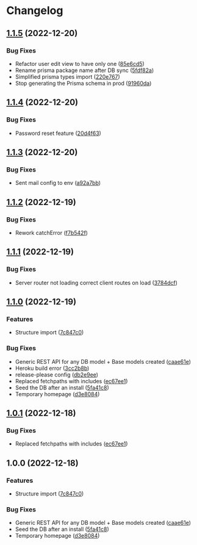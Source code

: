 # Changelog

## [1.1.5](https://github.com/Zenoo/fullstack-typescript-monorepo/compare/fullstack-typescript-monorepo-v1.1.4...fullstack-typescript-monorepo-v1.1.5) (2022-12-20)


### Bug Fixes

* Refactor user edit view to have only one ([85e6cd5](https://github.com/Zenoo/fullstack-typescript-monorepo/commit/85e6cd55b01996679ea31eeec650c84c6d5c6776))
* Rename prisma package name after DB sync ([5fdf82a](https://github.com/Zenoo/fullstack-typescript-monorepo/commit/5fdf82a6fd1d436a152f790eac8b462a8634b3f4))
* Simplified prisma types import ([220e767](https://github.com/Zenoo/fullstack-typescript-monorepo/commit/220e767969598dcc7568715bcac7f3b48d32e2a0))
* Stop generating the Prisma schema in prod ([91960da](https://github.com/Zenoo/fullstack-typescript-monorepo/commit/91960da2fc1a8a5331d0f39e2cdecba94b98f61d))

## [1.1.4](https://github.com/Zenoo/fullstack-typescript-monorepo/compare/fullstack-typescript-monorepo-v1.1.3...fullstack-typescript-monorepo-v1.1.4) (2022-12-20)


### Bug Fixes

* Password reset feature ([20d4f63](https://github.com/Zenoo/fullstack-typescript-monorepo/commit/20d4f6382df91d1dd767f288720d7082decb22de))

## [1.1.3](https://github.com/Zenoo/fullstack-typescript-monorepo/compare/fullstack-typescript-monorepo-v1.1.2...fullstack-typescript-monorepo-v1.1.3) (2022-12-20)


### Bug Fixes

* Sent mail config to env ([a92a7bb](https://github.com/Zenoo/fullstack-typescript-monorepo/commit/a92a7bb635ecb1fee682392859e4f388ed1c3217))

## [1.1.2](https://github.com/Zenoo/fullstack-typescript-monorepo/compare/fullstack-typescript-monorepo-v1.1.1...fullstack-typescript-monorepo-v1.1.2) (2022-12-19)


### Bug Fixes

* Rework catchError ([f7b542f](https://github.com/Zenoo/fullstack-typescript-monorepo/commit/f7b542f568b118b8fa3578582f72d6fa174e5061))

## [1.1.1](https://github.com/Zenoo/fullstack-typescript-monorepo/compare/fullstack-typescript-monorepo-v1.1.0...fullstack-typescript-monorepo-v1.1.1) (2022-12-19)


### Bug Fixes

* Server router not loading correct client routes on load ([3784dcf](https://github.com/Zenoo/fullstack-typescript-monorepo/commit/3784dcff5273853834594e709f3a458404f19c12))

## [1.1.0](https://github.com/Zenoo/fullstack-typescript-monorepo/compare/fullstack-typescript-monorepo-v1.0.1...fullstack-typescript-monorepo-v1.1.0) (2022-12-19)


### Features

* Structure import ([7c847c0](https://github.com/Zenoo/fullstack-typescript-monorepo/commit/7c847c0c1a0d4600e5be421c6622c4affb4898db))


### Bug Fixes

* Generic REST API for any DB model + Base models created ([caae61e](https://github.com/Zenoo/fullstack-typescript-monorepo/commit/caae61e81c76a9fd7e0bf24c31bf6a82dce2ebd7))
* Heroku build error ([3cc2b8b](https://github.com/Zenoo/fullstack-typescript-monorepo/commit/3cc2b8bb50a7e7518c159b3956a64ab4aa2b8d8a))
* release-please config ([db2e9ee](https://github.com/Zenoo/fullstack-typescript-monorepo/commit/db2e9eed52975430f5d6064bf33a168930b2164c))
* Replaced fetchpaths with includes ([ec67ee1](https://github.com/Zenoo/fullstack-typescript-monorepo/commit/ec67ee1ebf67ed929b57cf84cc997bf1e71ee38b))
* Seed the DB after an install ([5fa41c8](https://github.com/Zenoo/fullstack-typescript-monorepo/commit/5fa41c872c3cd384062b6dbe7e09057d9b41c895))
* Temporary homepage ([d3e8084](https://github.com/Zenoo/fullstack-typescript-monorepo/commit/d3e808460d666e1c8254d3c8c16760c71582044b))

## [1.0.1](https://github.com/Zenoo/fullstack-typescript-monorepo/compare/v1.0.0...v1.0.1) (2022-12-18)


### Bug Fixes

* Replaced fetchpaths with includes ([ec67ee1](https://github.com/Zenoo/fullstack-typescript-monorepo/commit/ec67ee1ebf67ed929b57cf84cc997bf1e71ee38b))

## 1.0.0 (2022-12-18)


### Features

* Structure import ([7c847c0](https://github.com/Zenoo/fullstack-typescript-monorepo/commit/7c847c0c1a0d4600e5be421c6622c4affb4898db))


### Bug Fixes

* Generic REST API for any DB model + Base models created ([caae61e](https://github.com/Zenoo/fullstack-typescript-monorepo/commit/caae61e81c76a9fd7e0bf24c31bf6a82dce2ebd7))
* Seed the DB after an install ([5fa41c8](https://github.com/Zenoo/fullstack-typescript-monorepo/commit/5fa41c872c3cd384062b6dbe7e09057d9b41c895))
* Temporary homepage ([d3e8084](https://github.com/Zenoo/fullstack-typescript-monorepo/commit/d3e808460d666e1c8254d3c8c16760c71582044b))
